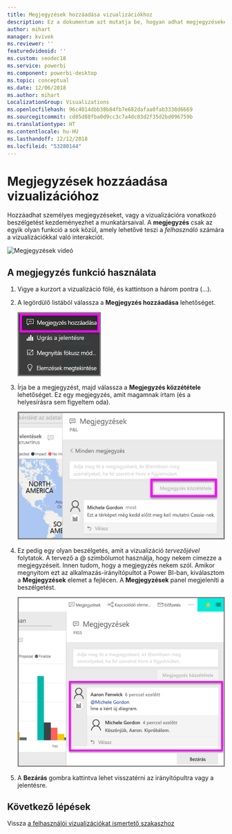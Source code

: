 ```yaml
---
title: Megjegyzések hozzáadása vizualizációkhoz
description: Ez a dokumentum azt mutatja be, hogyan adhat megjegyzéseket a vizualizációkhoz, és hogyan folytathat a vizualizációval kapcsolatos beszélgetéseket a megjegyzéseken keresztül.
author: mihart
manager: kvivek
ms.reviewer: ''
featuredvideoid: ''
ms.custom: seodec18
ms.service: powerbi
ms.component: powerbi-desktop
ms.topic: conceptual
ms.date: 12/06/2018
ms.author: mihart
LocalizationGroup: Visualizations
ms.openlocfilehash: 96c4014dbb38b84fb7e682dafaa0fab3338d6669
ms.sourcegitcommit: cd85d88fba0d9cc3c7a4dc03d2f35d2bd096759b
ms.translationtype: HT
ms.contentlocale: hu-HU
ms.lasthandoff: 12/12/2018
ms.locfileid: "53280144"
---
```

# <a name="add-comments-to-a-visualization"></a>Megjegyzések hozzáadása vizualizációhoz
Hozzáadhat személyes megjegyzéseket, vagy a vizualizációra vonatkozó beszélgetést kezdeményezhet a munkatársaival. A **megjegyzés** csak az egyik olyan funkció a sok közül, amely lehetővé teszi a *felhasználó* számára a vizualizációkkal való interakciót. 

![Megjegyzések videó](media/end-user-comment/comment.gif)

## <a name="how-to-use-the-comment-feature"></a>A megjegyzés funkció használata

1. Vigye a kurzort a vizualizáció fölé, és kattintson a három pontra (...).    
2. A legördülő listából válassza a **Megjegyzés hozzáadása** lehetőséget.

    ![A Megjegyzés hozzáadása a lista első eleme](media/end-user-comment/power-bi-comment.png)  

3.  Írja be a megjegyzést, majd válassza a **Megjegyzés közzététele** lehetőséget. Ez egy megjegyzés, amit magamnak írtam (és a helyesírásra sem figyeltem oda).

    ![Saját magunknak szóló megjegyzés hozzáadása](media/end-user-comment/power-bi-comment-self2.png)  

4. Ez pedig egy olyan beszélgetés, amit a vizualizáció *tervezőjével* folytatok. A tervező a @ szimbólumot használja, hogy nekem címezze a megjegyzéseit. Innen tudom, hogy a megjegyzés nekem szól. Amikor megnyitom ezt az alkalmazás-irányítópultot a Power BI-ban, kiválasztom a **Megjegyzések** elemet a fejlécen. A **Megjegyzések** panel megjeleníti a beszélgetést. 

    ![Megemlítés hozzáadása megjegyzéshez](media/end-user-comment/power-bi-comment-mention.png)  


5. A **Bezárás** gombra kattintva lehet visszatérni az irányítópultra vagy a jelentésre.

## <a name="next-steps"></a>Következő lépések
Vissza [a felhasználói vizualizációkat ismertető szakaszhoz](end-user-visualizations.md)    
<!--[Select a visualization to open a report](end-user-open-report.md)-->